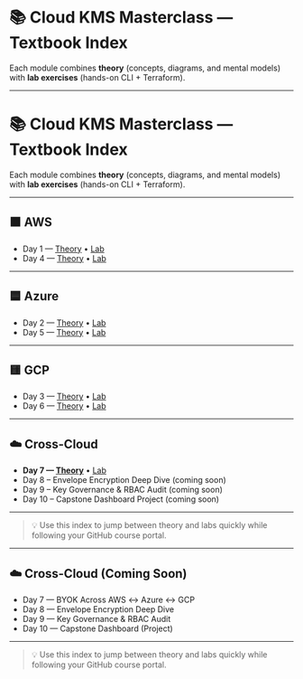 # 📚 Cloud KMS Masterclass — Textbook Index

Each module combines **theory** (concepts, diagrams, and mental models)  
with **lab exercises** (hands-on CLI + Terraform).

---

# 📚 Cloud KMS Masterclass — Textbook Index

Each module combines **theory** (concepts, diagrams, and mental models)  
with **lab exercises** (hands-on CLI + Terraform).

---

## 🟧 AWS
- Day 1 — [Theory](aws/day1-theory.md) • [Lab](../day-by-day/day1-aws-beginner.md)
- Day 4 — [Theory](aws/day4-theory.md) • [Lab](../day-by-day/day4-aws-intermediate.md)

---

## 🟦 Azure
- Day 2 — [Theory](azure/day2-theory.md) • [Lab](../day-by-day/day2-azure-beginner.md)
- Day 5 — [Theory](azure/day5-theory.md) • [Lab](../day-by-day/day5-azure-intermediate.md)

---

## 🟨 GCP
- Day 3 — [Theory](gcp/day3-theory.md) • [Lab](../day-by-day/day3-gcp-beginner.md)
- Day 6 — [Theory](gcp/day6-theory.md) • [Lab](../day-by-day/day6-gcp-intermediate.md)

---

## ☁️ Cross-Cloud
- **Day 7 — [Theory](cross-cloud/day7-theory.md)** • [Lab](../day-by-day/day7-cross-cloud-intermediate.md)
- Day 8 – Envelope Encryption Deep Dive (coming soon)
- Day 9 – Key Governance & RBAC Audit (coming soon)
- Day 10 – Capstone Dashboard Project (coming soon)

---

> 💡 Use this index to jump between theory and labs quickly while following your GitHub course portal.


---

## ☁️ Cross-Cloud (Coming Soon)
- Day 7 — BYOK Across AWS ↔ Azure ↔ GCP  
- Day 8 — Envelope Encryption Deep Dive  
- Day 9 — Key Governance & RBAC Audit  
- Day 10 — Capstone Dashboard (Project)

---

> 💡 Use this index to jump between theory and labs quickly while following your GitHub course portal.
